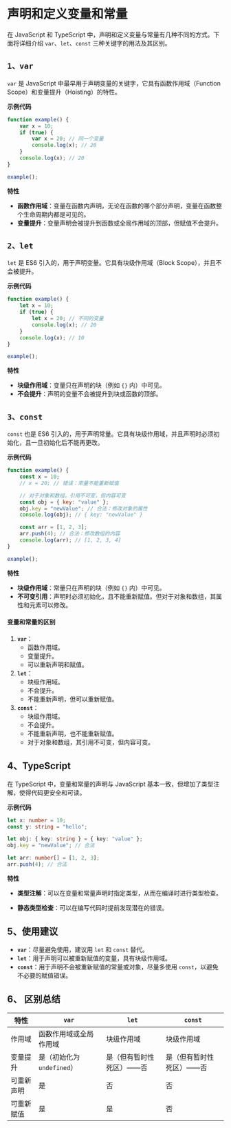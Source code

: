 # 声明和定义变量和常量

在 JavaScript 和 TypeScript 中，声明和定义变量与常量有几种不同的方式。下面将详细介绍 `var`、`let`、`const` 三种关键字的用法及其区别。

## `1、var`

`var` 是 JavaScript 中最早用于声明变量的关键字，它具有函数作用域（Function Scope）和变量提升（Hoisting）的特性。

**示例代码**

```javascript
function example() {
    var x = 10;
    if (true) {
        var x = 20; // 同一个变量
        console.log(x); // 20
    }
    console.log(x); // 20
}

example();
```

**特性**

* **函数作用域**：变量在函数内声明，无论在函数的哪个部分声明，变量在函数整个生命周期内都是可见的。
* **变量提升**：变量声明会被提升到函数或全局作用域的顶部，但赋值不会提升。

## `2、let`

`let` 是 ES6 引入的，用于声明变量。它具有块级作用域（Block Scope），并且不会被提升。

**示例代码**

```javascript
function example() {
    let x = 10;
    if (true) {
        let x = 20; // 不同的变量
        console.log(x); // 20
    }
    console.log(x); // 10
}

example();
```

**特性**

* **块级作用域**：变量只在声明的块（例如 `{}` 内）中可见。
* **不会提升**：声明的变量不会被提升到块或函数的顶部。

## `3、const`

`const` 也是 ES6 引入的，用于声明常量。它具有块级作用域，并且声明时必须初始化，且一旦初始化后不能再更改。

**示例代码**

```javascript
function example() {
    const x = 10;
    // x = 20; // 错误：常量不能重新赋值

    // 对于对象和数组，引用不可变，但内容可变
    const obj = { key: "value" };
    obj.key = "newValue"; // 合法：修改对象的属性
    console.log(obj); // { key: "newValue" }

    const arr = [1, 2, 3];
    arr.push(4); // 合法：修改数组的内容
    console.log(arr); // [1, 2, 3, 4]
}

example();
```

**特性**

* **块级作用域**：常量只在声明的块（例如 `{}` 内）中可见。
* **不可变引用**：声明时必须初始化，且不能重新赋值。但对于对象和数组，其属性和元素可以修改。

#### 变量和常量的区别

1. **`var`**：
   * 函数作用域。
   * 变量提升。
   * 可以重新声明和赋值。
2. **`let`**：
   * 块级作用域。
   * 不会提升。
   * 不能重新声明，但可以重新赋值。
3. **`const`**：
   * 块级作用域。
   * 不会提升。
   * 不能重新声明，也不能重新赋值。
   * 对于对象和数组，其引用不可变，但内容可变。



## 4、TypeScript

在 TypeScript 中，变量和常量的声明与 JavaScript 基本一致，但增加了类型注解，使得代码更安全和可读。

**示例代码**

```typescript
let x: number = 10;
const y: string = "hello";

let obj: { key: string } = { key: "value" };
obj.key = "newValue"; // 合法

let arr: number[] = [1, 2, 3];
arr.push(4); // 合法
```

**特性**

* **类型注解**：可以在变量和常量声明时指定类型，从而在编译时进行类型检查。
*   **静态类型检查**：可以在编写代码时提前发现潜在的错误。

    ####

## 5、使用建议

* **`var`**：尽量避免使用，建议用 `let` 和 `const` 替代。
* **`let`**：用于声明可以被重新赋值的变量，具有块级作用域。
* **`const`**：用于声明不会被重新赋值的常量或对象，尽量多使用 `const`，以避免不必要的赋值错误。



## 6、 区别总结

| 特性    | `var`               | `let`         | `const`       |
| ----- | ------------------- | ------------- | ------------- |
| 作用域   | 函数作用域或全局作用域         | 块级作用域         | 块级作用域         |
| 变量提升  | 是（初始化为 `undefined`） | 是（但有暂时性死区）——否 | 是（但有暂时性死区）——否 |
| 可重新声明 | 是                   | 否             | 否             |
| 可重新赋值 | 是                   | 是             | 否             |
